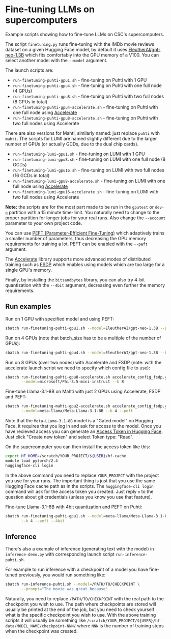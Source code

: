 # Fine-tuning LLMs on supercomputers

Example scripts showing how to fine-tune LLMs on CSC's supercomputers.

The script `finetuning.py` runs fine-tuning with the IMDb movie
reviews dataset on a given Hugging Face model, by default it uses
[EleutherAI/gpt-neo-1.3B](https://huggingface.co/EleutherAI/gpt-neo-1.3B)
which fits comfortably into the GPU memory of a V100. You can select
another model with the `--model` argument.

The launch scripts are:

- `run-finetuning-puhti-gpu1.sh` - fine-tuning on Puhti with 1 GPU
- `run-finetuning-puhti-gpu4.sh` - fine-tuning on Puhti with one full node (4 GPUs)
- `run-finetuning-puhti-gpu8.sh` - fine-tuning on Puhti with two full nodes (8 GPUs in total)
- `run-finetuning-puhti-gpu4-accelerate.sh` - fine-tuning on Puhti with one full node using [Accelerate](https://huggingface.co/docs/transformers/accelerate)
- `run-finetuning-puhti-gpu8-accelerate.sh` - fine-tuning on Puhti with two full nodes using Accelerate

There are also versions for Mahti, similarly named: just replace
`puhti` with `mahti`. The scripts for LUMI are named slightly
different due to the larger number of GPUs (or actually GCDs, due to
the dual chip cards).

- `run-finetuning-lumi-gpu1.sh` - fine-tuning on LUMI with 1 GPU
- `run-finetuning-lumi-gpu8.sh` - fine-tuning on LUMI with one full node (8 GCDs)
- `run-finetuning-lumi-gpu16.sh` - fine-tuning on LUMI with two full nodes (16 GCDs in total)
- `run-finetuning-lumi-gpu8-accelerate.sh` - fine-tuning on LUMI with one full node using [Accelerate](https://huggingface.co/docs/transformers/accelerate)
- `run-finetuning-lumi-gpu16-accelerate.sh` - fine-tuning on LUMI with two full nodes using Accelerate

**Note:** the scripts are for the most part made to be run in the
`gputest` or `dev-g` partition with a 15 minute time-limit. You
naturally need to change to the proper partition for longer jobs for
your real runs. Also change the `--account` parameter to your own
project code.

You can use [PEFT (Parameter-Efficient
Fine-Tuning)](https://huggingface.co/docs/peft/index) which adaptively
trains a smaller number of parameters, thus decreasing the GPU memory
requirements for training a lot. PEFT can be enabled with the `--peft`
argument.

The [Accelerate](https://huggingface.co/docs/transformers/accelerate)
library supports more advanced modes of distributed training such as
[FSDP](https://pytorch.org/blog/introducing-pytorch-fully-sharded-data-parallel-api/)
which enables using models which are too large for a single GPU's
memory.

Finally, by installing the `bitsandbytes` library, you can also try
4-bit quantization with the `--4bit` argument, decreasing even further
the memory requirements.

## Run examples

Run on 1 GPU with specified model and using PEFT:

```bash
sbatch run-finetuning-puhti-gpu1.sh --model=EleutherAI/gpt-neo-1.3B --peft
```

Run on 4 GPUs (note that batch_size has to be a multiple of the number of GPUs):
```bash
sbatch run-finetuning-puhti-gpu4.sh --model=EleutherAI/gpt-neo-1.3B --b 4
```

Run on 8 GPUs (over two nodes) with Accelerate and FSDP (note: with
the accelerate launch script we need to specify which config file to
use):

```bash
sbatch run-finetuning-puhti-gpu8-accelerate.sh accelerate_config_fsdp.yaml \
       --model=microsoft/Phi-3.5-mini-instruct --b 8
```

Fine-tune Llama-3.1-8B on Mahti with just 2 GPUs using Accelerate,
FSDP and PEFT:

```bash
sbatch run-finetuning-mahti-gpu2-accelerate.sh accelerate_config_fsdp.yaml \
       --model=meta-llama/Meta-Llama-3.1-8B --b 4 --peft
```

Note that the `Meta-LLama-3.1-8B` model is a "Gated model" on Hugging
Face, it requires that you log in and ask for access to the
model. Once you have recieved access you can generate an [Access Token
in Hugging Face](https://huggingface.co/settings/tokens). Just click
"Create new token" and select Token type: "Read".

On the supercomputer you can then install the access token like this:

```bash
export HF_HOME=/scratch/YOUR_PROJECT/${USER}/hf-cache
module load pytorch/2.4
huggingface-cli login
```

In the above command you need to replace `YOUR_PROJECT` with the
project you use for your runs. The important thing is just that you
use the same Hugging Face cache path as in the scripts. The
`huggingface-cli login` command will ask for the access token you
created. Just reply `n` to the question about git credentials (unless
you know you use that feature).

Fine-tune Llama-3.1-8B with 4bit quantization and PEFT on Puhti:

```bash
sbatch run-finetuning-puhti-gpu1.sh --model=meta-llama/Meta-Llama-3.1-8B \
       --b 4 --peft --4bit
```

## Inference

There's also a example of inference (generating text with the model)
in `inference-demo.py` with corresponding launch script
`run-inference-puhti.sh`.

For example to run inference with a checkpoint of a model you have
fine-tuned previously, you would run something like:

```bash
sbatch run-inference-puhti.sh --model=/PATH/TO/CHECKPOINT \
       --prompt="The movie was great because"
```

Naturally, you need to replace `/PATH/TO/CHECKPOINT` with the real
path to the checkpoint you wish to use. The path where checkpoints are
stored will usually be printed at the end of the job, but you need to
check yourself what is the specific checkpoint you wish to use. With
the above training scripts it will usually be something like
`/scratch/YOUR_PROJECT/${USER}/hf-data/MODEL_NAME/checkpoint-NNN/`
where `NNN` is the number of training steps when the checkpoint was
created.
